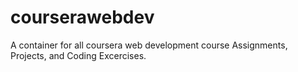 # courserawebdev
A container for all coursera web development course Assignments, Projects, and Coding Excercises.
